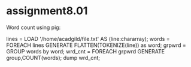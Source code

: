 # assignment8.01

Word count using pig:

lines = LOAD '/home/acadgild/file.txt' AS (line:chararray);
words =  FOREACH lines GENERATE FLATTEN(TOKENIZE(line)) as word;
grpwrd = GROUP words by word;
wrd_cnt = FOREACH grpwrd GENERATE group,COUNT(words);
dump wrd_cnt;
